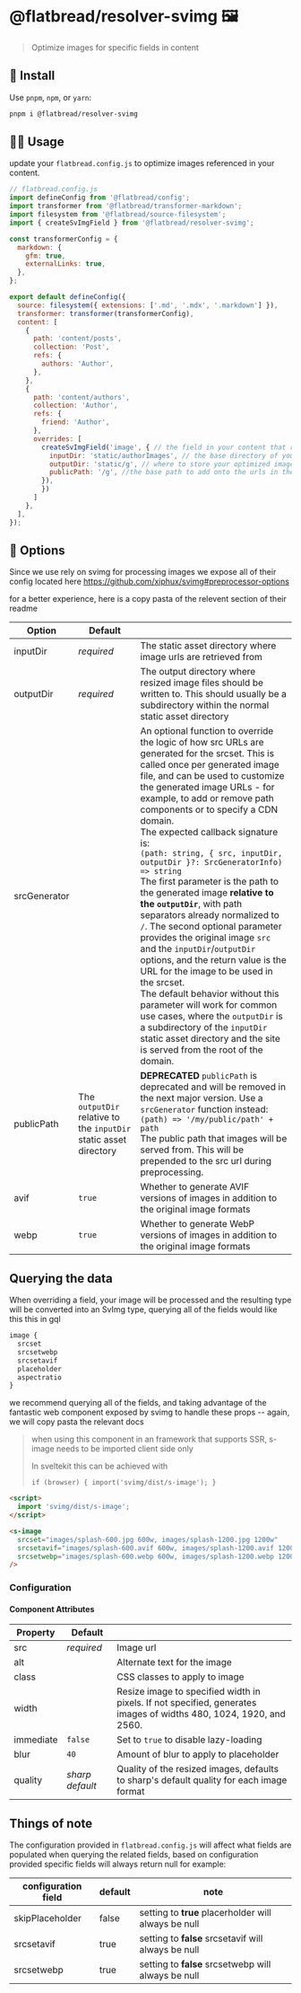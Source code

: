 # @flatbread/resolver-svimg 🖼️

> Optimize images for specific fields in content

## 💾 Install

Use `pnpm`, `npm`, or `yarn`:

```bash
pnpm i @flatbread/resolver-svimg
```

## 👩‍🍳 Usage

update your `flatbread.config.js` to optimize images referenced in your content.

```js
// flatbread.config.js
import defineConfig from '@flatbread/config';
import transformer from '@flatbread/transformer-markdown';
import filesystem from '@flatbread/source-filesystem';
import { createSvImgField } from '@flatbread/resolver-svimg';

const transformerConfig = {
  markdown: {
    gfm: true,
    externalLinks: true,
  },
};

export default defineConfig({
  source: filesystem({ extensions: ['.md', '.mdx', '.markdown'] }),
  transformer: transformer(transformerConfig),
  content: [
    {
      path: 'content/posts',
      collection: 'Post',
      refs: {
        authors: 'Author',
      },
    },
    {
      path: 'content/authors',
      collection: 'Author',
      refs: {
        friend: 'Author',
      },
      overrides: [
        createSvImgField('image', { // the field in your content that references your image
          inputDir: 'static/authorImages', // the base directory of your source images
          outputDir: 'static/g', // where to store your optimized images (these should be committed)
          publicPath: '/g', //the base path to add onto the urls in the query data
        }),
        })
      ]
    },
  ],
});
```

## 🧰 Options

Since we use rely on svimg for processing images we expose all of their config located here https://github.com/xiphux/svimg#preprocessor-options

for a better experience, here is a copy pasta of the relevent section of their readme

| Option       | Default                                                           |                                                                                                                                                                                                                                                                                                                                                                                                                                                                                                                                                                                                                                                                                                                                                                                                                                                                                                                                                       |
| ------------ | ----------------------------------------------------------------- | ----------------------------------------------------------------------------------------------------------------------------------------------------------------------------------------------------------------------------------------------------------------------------------------------------------------------------------------------------------------------------------------------------------------------------------------------------------------------------------------------------------------------------------------------------------------------------------------------------------------------------------------------------------------------------------------------------------------------------------------------------------------------------------------------------------------------------------------------------------------------------------------------------------------------------------------------------- |
| inputDir     | _required_                                                        | The static asset directory where image urls are retrieved from                                                                                                                                                                                                                                                                                                                                                                                                                                                                                                                                                                                                                                                                                                                                                                                                                                                                                        |
| outputDir    | _required_                                                        | The output directory where resized image files should be written to. This should usually be a subdirectory within the normal static asset directory                                                                                                                                                                                                                                                                                                                                                                                                                                                                                                                                                                                                                                                                                                                                                                                                   |
| srcGenerator |                                                                   | An optional function to override the logic of how src URLs are generated for the srcset. This is called once per generated image file, and can be used to customize the generated image URLs - for example, to add or remove path components or to specify a CDN domain.<br />The expected callback signature is:<br />`(path: string, { src, inputDir, outputDir }?: SrcGeneratorInfo) => string`<br />The first parameter is the path to the generated image **relative to the `outputDir`**, with path separators already normalized to `/`. The second optional parameter provides the original image `src` and the `inputDir`/`outputDir` options, and the return value is the URL for the image to be used in the srcset.<br />The default behavior without this parameter will work for common use cases, where the `outputDir` is a subdirectory of the `inputDir` static asset directory and the site is served from the root of the domain. |
| publicPath   | The `outputDir` relative to the `inputDir` static asset directory | **DEPRECATED** `publicPath` is deprecated and will be removed in the next major version. Use a `srcGenerator` function instead: `(path) => '/my/public/path' + path`<br />The public path that images will be served from. This will be prepended to the src url during preprocessing.                                                                                                                                                                                                                                                                                                                                                                                                                                                                                                                                                                                                                                                                |
| avif         | `true`                                                            | Whether to generate AVIF versions of images in addition to the original image formats                                                                                                                                                                                                                                                                                                                                                                                                                                                                                                                                                                                                                                                                                                                                                                                                                                                                 |
| webp         | `true`                                                            | Whether to generate WebP versions of images in addition to the original image formats                                                                                                                                                                                                                                                                                                                                                                                                                                                                                                                                                                                                                                                                                                                                                                                                                                                                 |

## Querying the data

When overriding a field, your image will be processed and the resulting type will be converted into an SvImg type, querying all of the fields would like this this in gql

```graphql
image {
  srcset
  srcsetwebp
  srcsetavif
  placeholder
  aspectratio
}
```

we recommend querying all of the fields, and taking advantage of the fantastic web component exposed by svimg to handle these props -- again, we will copy pasta the relevant docs

> when using this component in an framework that supports SSR, s-image needs to be imported client side only
>
> In sveltekit this can be achieved with
>
> ```
> if (browser) { import('svimg/dist/s-image'); }
> ```

```html
<script>
  import 'svimg/dist/s-image';
</script>

<s-image
  srcset="images/splash-600.jpg 600w, images/splash-1200.jpg 1200w"
  srcsetavif="images/splash-600.avif 600w, images/splash-1200.avif 1200w"
  srcsetwebp="images/splash-600.webp 600w, images/splash-1200.webp 1200w"
/>
```

### Configuration

#### Component Attributes

| Property  | Default         |                                                                                                                    |
| --------- | --------------- | ------------------------------------------------------------------------------------------------------------------ |
| src       | _required_      | Image url                                                                                                          |
| alt       |                 | Alternate text for the image                                                                                       |
| class     |                 | CSS classes to apply to image                                                                                      |
| width     |                 | Resize image to specified width in pixels. If not specified, generates images of widths 480, 1024, 1920, and 2560. |
| immediate | `false`         | Set to `true` to disable lazy-loading                                                                              |
| blur      | `40`            | Amount of blur to apply to placeholder                                                                             |
| quality   | _sharp default_ | Quality of the resized images, defaults to sharp's default quality for each image format                           |

## Things of note

The configuration provided in `flatbread.config.js` will affect what fields are populated when querying the related fields, based on configuration provided specific fields will always return null for example:

| configuration field | default | note                                                 |
| ------------------- | ------- | ---------------------------------------------------- |
| skipPlaceholder     | false   | setting to **true** placerholder will always be null |
| srcsetavif          | true    | setting to **false** srcsetavif will always be null  |
| srcsetwebp          | true    | setting to **false** srcsetwebp will always be null  |
